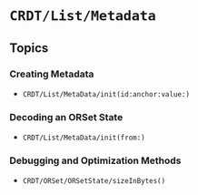 
# ``CRDT/List/Metadata``

## Topics

### Creating Metadata

- ``CRDT/List/MetaData/init(id:anchor:value:)``

### Decoding an ORSet State

- ``CRDT/List/MetaData/init(from:)``

### Debugging and Optimization Methods

- ``CRDT/ORSet/ORSetState/sizeInBytes()``

